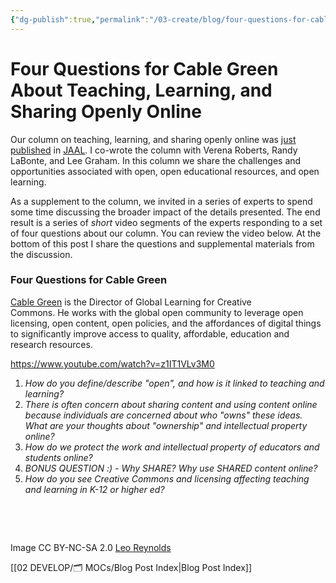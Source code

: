 ```yaml
---
{"dg-publish":true,"permalink":"/03-create/blog/four-questions-for-cable-green-about-teaching-learning-and-sharing-openly-online/","title":"Four Questions for Cable Green About Teaching, Learning, and Sharing Openly Online","tags":["creative-commons","jaal","oer","open-source"]}
---
```


# Four Questions for Cable Green About Teaching, Learning, and Sharing Openly Online

Our column on teaching, learning, and sharing openly online was [just published](http://onlinelibrary.wiley.com/doi/10.1002/jaal.365/abstract) in [JAAL](http://onlinelibrary.wiley.com/doi/10.1002/jaal.365/abstract). I co-wrote the column with Verena Roberts, Randy LaBonte, and Lee Graham. In this column we share the challenges and opportunities associated with open, open educational resources, and open learning.

As a supplement to the column, we invited in a series of experts to spend some time discussing the broader impact of the details presented. The end result is a series of _short_ video segments of the experts responding to a set of four questions about our column. You can review the video below. At the bottom of this post I share the questions and supplemental materials from the discussion.

### Four Questions for Cable Green

[Cable Green](https://twitter.com/cgreen) is the Director of Global Learning for Creative Commons. He works with the global open community to leverage open licensing, open content, open policies, and the affordances of digital things to significantly improve access to quality, affordable, education and research resources.

https://www.youtube.com/watch?v=z1IT1VLv3M0

1. _How do you define/describe "open", and how is it linked to teaching and learning?_
2. _There is often concern about sharing content and using content online because individuals are concerned about who "owns" these ideas. What are your thoughts about "ownership" and intellectual property online?_
3. _How do we protect the work and intellectual property of educators and students online?_
4. _BONUS QUESTION :) - Why SHARE? Why use SHARED content online?_
5. _How do you see Creative Commons and licensing affecting teaching and learning in K-12 or higher ed?_

 

 

Image CC BY-NC-SA 2.0 [Leo Reynolds](https://www.flickr.com/photos/lwr/13421955434/in/photolist-ms42JJ-9ksxQa-b769vZ-HMUG1-5q3kuz-7x9bYE-8k8pgk-58vQCQ-cBFFBS-mtSxtz-6mLhjb-625FMD-pi9pQ3-2FNUzm-8ChFDT-nh56ww-4mzmoq-qJ8iU-dYwzsm-tS1tw-fGyo6Q-dHUxPF-5GLFEo-5Y5kW-pzZZC-9ESmzs-93aPCq-wTgzo-7mp3wi-f1ptJi-2eVMS6-bAd4AH-gh9ghW-26nEG-hoMcw-ubFWa-bpxrqs-4ms8ZA-5DeuzB-7xN3UW-5uf2Ue-cJ4Gnh-7ssZNn-8JkcMH-57gbdz-8p2AtP-3pHNnz-5mp14-bwjggh-bhyT8B)

[[02 DEVELOP/🗂️ MOCs/Blog Post Index\|Blog Post Index]]